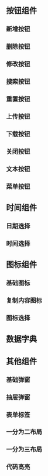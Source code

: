 ## 按钮组件

### 新增按钮

### 删除按钮

### 修改按钮

### 搜索按钮

### 重置按钮

### 上传按钮

### 下载按钮

### 关闭按钮

### 文本按钮

### 菜单按钮

## 时间组件

### 日期选择

### 时间选择

## 图标组件

### 基础图标

### 复制内容图标

### 图标选择

## 数据字典

## 其他组件

### 基础弹窗

### 抽屉弹窗

### 表单标签

### 一分为二布局

### 一分为三布局

### 代码高亮